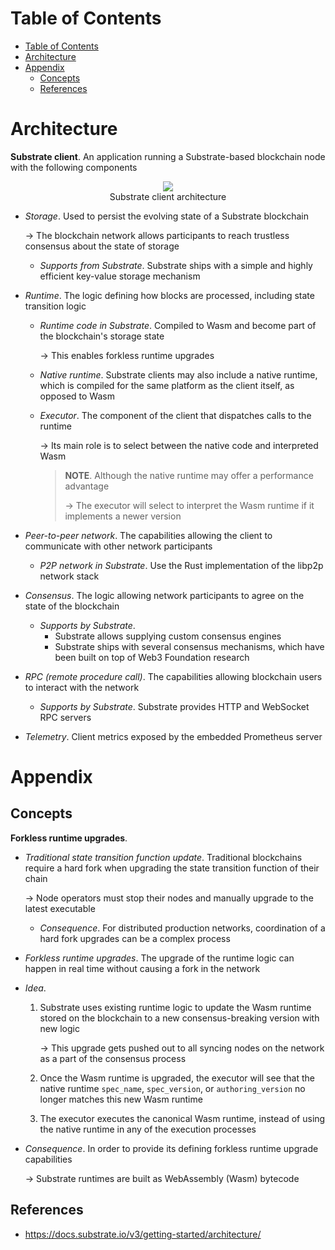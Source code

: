 <!-- TOC titleSize:1 tabSpaces:2 depthFrom:1 depthTo:6 withLinks:1 updateOnSave:1 orderedList:0 skip:0 title:1 charForUnorderedList:* -->
# Table of Contents
- [Table of Contents](#table-of-contents)
- [Architecture](#architecture)
- [Appendix](#appendix)
  - [Concepts](#concepts)
  - [References](#references)
<!-- /TOC -->

# Architecture
**Substrate client**. An application running a Substrate-based blockchain node with the following components

<div style="text-align:center">
    <img src="https://docs.substrate.io/static/262e7fe9f1f7d3db5dd8cee450d77c86/d61c2/substrate-arch.png">
    <figcaption>Substrate client architecture</figcaption>
</div>

* *Storage*. Used to persist the evolving state of a Substrate blockchain
    
    $\to$ The blockchain network allows participants to reach trustless consensus about the state of storage
    * *Supports from Substrate*. Substrate ships with a simple and highly efficient key-value storage mechanism
* *Runtime*. The logic defining how blocks are processed, including state transition logic
    * *Runtime code in Substrate*. Compiled to Wasm and become part of the blockchain's storage state
        
        $\to$ This enables forkless runtime upgrades
        
    * *Native runtime*. Substrate clients may also include a native runtime, which is compiled for the same platform as the client itself, as opposed to Wasm
    * *Executor*. The component of the client that dispatches calls to the runtime
        
        $\to$ Its main role is to select between the native code and interpreted Wasm
        
        >**NOTE**. Although the native runtime may offer a performance advantage
        >
        >$\to$ The executor will select to interpret the Wasm runtime if it implements a newer version

* *Peer-to-peer network*. The capabilities allowing the client to communicate with other network participants
    * *P2P network in Substrate*. Use the Rust implementation of the libp2p network stack
* *Consensus*. The logic allowing network participants to agree on the state of the blockchain
    * *Supports by Substrate*. 
        * Substrate allows supplying custom consensus engines
        * Substrate ships with several consensus mechanisms, which have been built on top of Web3 Foundation research
* *RPC (remote procedure call)*. The capabilities allowing blockchain users to interact with the network
    * *Supports by Substrate*. Substrate provides HTTP and WebSocket RPC servers
* *Telemetry*. Client metrics exposed by the embedded Prometheus server

# Appendix
## Concepts
**Forkless runtime upgrades**.
* *Traditional state transition function update*. Traditional blockchains require a hard fork when upgrading the state transition function of their chain
    
    $\to$ Node operators must stop their nodes and manually upgrade to the latest executable
    * *Consequence*. For distributed production networks, coordination of a hard fork upgrades can be a complex process
* *Forkless runtime upgrades*. The upgrade of the runtime logic can happen in real time without causing a fork in the network
* *Idea*. 
    1. Substrate uses existing runtime logic to update the Wasm runtime stored on the blockchain to a new consensus-breaking version with new logic
        
        $\to$ This upgrade gets pushed out to all syncing nodes on the network as a part of the consensus process
    2. Once the Wasm runtime is upgraded, the executor will see that the native runtime `spec_name`, `spec_version`, or `authoring_version` no longer matches this new Wasm runtime
    3. The executor executes the canonical Wasm runtime, instead of using the native runtime in any of the execution processes
* *Consequence*. In order to provide its defining forkless runtime upgrade capabilities
    
    $\to$ Substrate runtimes are built as WebAssembly (Wasm) bytecode
## References
* https://docs.substrate.io/v3/getting-started/architecture/